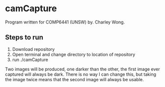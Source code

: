 # camCapture

Program written for COMP6441 (UNSW)
by. Charley Wong.

## Steps to run
1. Download repository
2. Open terminal and change directory to location of repository
3. run ./camCapture

Two images will be produced, one darker than the other, the first image ever captured will always be dark. There is no way I can change this, but taking the image twice means that the second image will always be usable.

